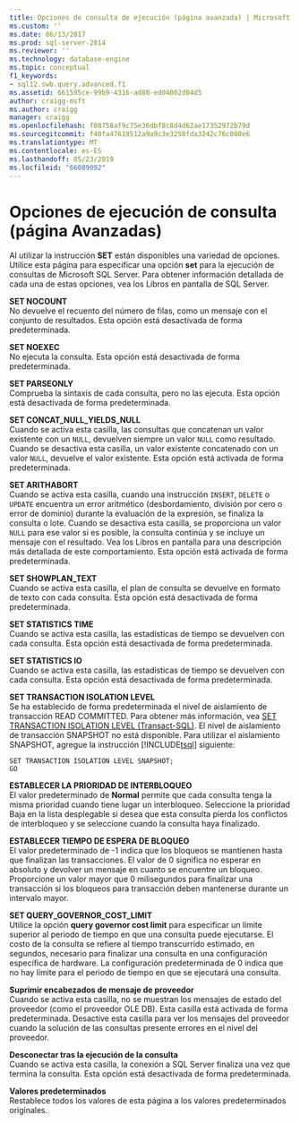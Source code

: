 ```yaml
---
title: Opciones de consulta de ejecución (página avanzada) | Microsoft Docs
ms.custom: ''
ms.date: 06/13/2017
ms.prod: sql-server-2014
ms.reviewer: ''
ms.technology: database-engine
ms.topic: conceptual
f1_keywords:
- sql12.swb.query.advanced.f1
ms.assetid: 661595ce-99b9-4316-ad80-ed04002d04d5
author: craigg-msft
ms.author: craigg
manager: craigg
ms.openlocfilehash: f08758af9c75e36dbf8c8d4d62ae17352972b79d
ms.sourcegitcommit: f40fa47619512a9a9c3e3258fda3242c76c008e6
ms.translationtype: MT
ms.contentlocale: es-ES
ms.lasthandoff: 05/23/2019
ms.locfileid: "66089092"
---
```

# <a name="query-options-execution-advanced-page"></a>Opciones de ejecución de consulta (página Avanzadas)
  Al utilizar la instrucción **SET** están disponibles una variedad de opciones. Utilice esta página para especificar una opción **set** para la ejecución de consultas de Microsoft SQL Server. Para obtener información detallada de cada una de estas opciones, vea los Libros en pantalla de SQL Server.  
  
 **SET NOCOUNT**  
 No devuelve el recuento del número de filas, como un mensaje con el conjunto de resultados. Esta opción está desactivada de forma predeterminada.  
  
 **SET NOEXEC**  
 No ejecuta la consulta. Esta opción está desactivada de forma predeterminada.  
  
 **SET PARSEONLY**  
 Comprueba la sintaxis de cada consulta, pero no las ejecuta. Esta opción está desactivada de forma predeterminada.  
  
 **SET CONCAT_NULL_YIELDS_NULL**  
 Cuando se activa esta casilla, las consultas que concatenan un valor existente con un `NULL`, devuelven siempre un valor `NULL` como resultado. Cuando se desactiva esta casilla, un valor existente concatenado con un valor `NULL`, devuelve el valor existente. Esta opción está activada de forma predeterminada.  
  
 **SET ARITHABORT**  
 Cuando se activa esta casilla, cuando una instrucción `INSERT`, `DELETE` o `UPDATE` encuentra un error aritmético (desbordamiento, división por cero o error de dominio) durante la evaluación de la expresión, se finaliza la consulta o lote. Cuando se desactiva esta casilla, se proporciona un valor `NULL` para ese valor si es posible, la consulta continúa y se incluye un mensaje con el resultado. Vea los Libros en pantalla para una descripción más detallada de este comportamiento. Esta opción está activada de forma predeterminada.  
  
 **SET SHOWPLAN_TEXT**  
 Cuando se activa esta casilla, el plan de consulta se devuelve en formato de texto con cada consulta. Esta opción está desactivada de forma predeterminada.  
  
 **SET STATISTICS TIME**  
 Cuando se activa esta casilla, las estadísticas de tiempo se devuelven con cada consulta. Esta opción está desactivada de forma predeterminada.  
  
 **SET STATISTICS IO**  
 Cuando se activa esta casilla, las estadísticas de tiempo se devuelven con cada consulta. Esta opción está desactivada de forma predeterminada.  
  
 **SET TRANSACTION ISOLATION LEVEL**  
 Se ha establecido de forma predeterminada el nivel de aislamiento de transacción READ COMMITTED. Para obtener más información, vea [SET TRANSACTION ISOLATION LEVEL &#40;Transact-SQL&#41;](/sql/t-sql/statements/set-transaction-isolation-level-transact-sql). El nivel de aislamiento de transacción SNAPSHOT no está disponible. Para utilizar el aislamiento SNAPSHOT, agregue la instrucción [!INCLUDE[tsql](../includes/tsql-md.md)] siguiente:  
  
```  
SET TRANSACTION ISOLATION LEVEL SNAPSHOT;  
GO  
```  
  
 **ESTABLECER LA PRIORIDAD DE INTERBLOQUEO**  
 El valor predeterminado de **Normal** permite que cada consulta tenga la misma prioridad cuando tiene lugar un interbloqueo. Seleccione la prioridad Baja en la lista desplegable si desea que esta consulta pierda los conflictos de interbloqueo y se seleccione cuando la consulta haya finalizado.  
  
 **ESTABLECER TIEMPO DE ESPERA DE BLOQUEO**  
 El valor predeterminado de -1 indica que los bloqueos se mantienen hasta que finalizan las transacciones. El valor de 0 significa no esperar en absoluto y devolver un mensaje en cuanto se encuentre un bloqueo. Proporcione un valor mayor que 0 milisegundos para finalizar una transacción si los bloqueos para transacción deben mantenerse durante un intervalo mayor.  
  
 **SET QUERY_GOVERNOR_COST_LIMIT**  
 Utilice la opción **query governor cost limit** para especificar un límite superior al periodo de tiempo en que una consulta puede ejecutarse. El costo de la consulta se refiere al tiempo transcurrido estimado, en segundos, necesario para finalizar una consulta en una configuración específica de hardware. La configuración predeterminada de 0 indica que no hay límite para el periodo de tiempo en que se ejecutará una consulta.  
  
 **Suprimir encabezados de mensaje de proveedor**  
 Cuando se activa esta casilla, no se muestran los mensajes de estado del proveedor (como el proveedor OLE DB). Esta casilla está activada de forma predeterminada. Desactive esta casilla para ver los mensajes del proveedor cuando la solución de las consultas presente errores en el nivel del proveedor.  
  
 **Desconectar tras la ejecución de la consulta**  
 Cuando se activa esta casilla, la conexión a SQL Server finaliza una vez que termina la consulta. Esta opción está desactivada de forma predeterminada.  
  
 **Valores predeterminados**  
 Restablece todos los valores de esta página a los valores predeterminados originales.  
  
  
